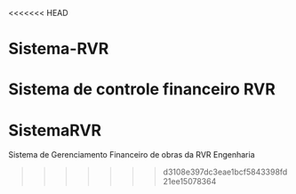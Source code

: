 <<<<<<< HEAD
# Sistema-RVR
 Sistema de controle financeiro RVR
=======
# SistemaRVR
Sistema de Gerenciamento Financeiro de obras da RVR Engenharia
>>>>>>> d3108e397dc3eae1bcf5843398fd21ee15078364

